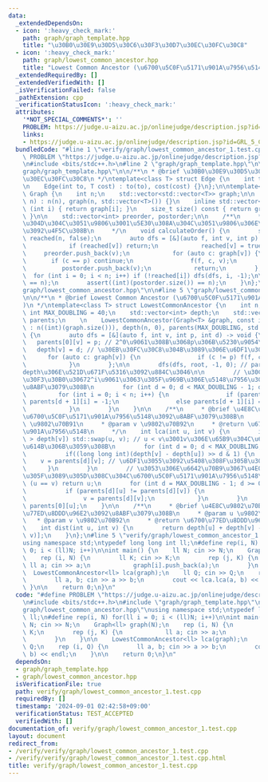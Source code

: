 ```yaml
---
data:
  _extendedDependsOn:
  - icon: ':heavy_check_mark:'
    path: graph/graph_template.hpp
    title: "\u30B0\u30E9\u30D5\u30C6\u30F3\u30D7\u30EC\u30FC\u30C8"
  - icon: ':heavy_check_mark:'
    path: graph/lowest_common_ancestor.hpp
    title: "Lowest Common Ancestor (\u6700\u5C0F\u5171\u901A\u7956\u5148)"
  _extendedRequiredBy: []
  _extendedVerifiedWith: []
  _isVerificationFailed: false
  _pathExtension: cpp
  _verificationStatusIcon: ':heavy_check_mark:'
  attributes:
    '*NOT_SPECIAL_COMMENTS*': ''
    PROBLEM: https://judge.u-aizu.ac.jp/onlinejudge/description.jsp?id=GRL_5_C
    links:
    - https://judge.u-aizu.ac.jp/onlinejudge/description.jsp?id=GRL_5_C
  bundledCode: "#line 1 \"verify/graph/lowest_common_ancestor_1.test.cpp\"\n#define\
    \ PROBLEM \"https://judge.u-aizu.ac.jp/onlinejudge/description.jsp?id=GRL_5_C\"\
    \n#include <bits/stdc++.h>\n#line 2 \"graph/graph_template.hpp\"\n\n#line 4 \"\
    graph/graph_template.hpp\"\n\n/**\n * @brief \u30B0\u30E9\u30D5\u30C6\u30F3\u30D7\
    \u30EC\u30FC\u30C8\n */\ntemplate<class T> struct Edge {\n    int to;\n    T cost;\n\
    \n    Edge(int to, T cost) : to(to), cost(cost) {}\n};\n\ntemplate<class T> struct\
    \ Graph {\n    int n;\n    std::vector<std::vector<T>> graph;\n\n    Graph(int\
    \ n) : n(n), graph(n, std::vector<T>()) {}\n    inline std::vector<T>& operator[]\
    \ (int i) { return graph[i]; }\n    size_t size() const { return graph.size();\
    \ }\n\n    std::vector<int> preorder, postorder;\n\n    /**\n     * @brief \u884C\
    \u304D\u304C\u3051\u9806\u3001\u5E30\u308A\u304C\u3051\u9806\u306E\u914D\u5217\
    \u3092\u4F5C\u308B\n     */\n    void calculateOrder() {\n        std::vector<bool>\
    \ reached(n, false);\n        auto dfs = [&](auto f, int v, int p) -> void {\n\
    \            if (reached[v]) return;\n            reached[v] = true;\n       \
    \     preorder.push_back(v);\n            for (auto c: graph[v]) {\n         \
    \       if (c == p) continue;\n                f(f, c, v);\n            }\n  \
    \          postorder.push_back(v);\n            return;\n        };\n\n      \
    \  for (int i = 0; i < n; i++) if (!reached[i]) dfs(dfs, i, -1);\n\n        assert((int)(preorder.size())\
    \ == n);\n        assert((int)(postorder.size()) == n);\n    }\n};\n#line 2 \"\
    graph/lowest_common_ancestor.hpp\"\n\n#line 5 \"graph/lowest_common_ancestor.hpp\"\
    \n\n/**\n * @brief Lowest Common Ancestor (\u6700\u5C0F\u5171\u901A\u7956\u5148\
    )\n */\ntemplate<class T> struct LowestCommonAncestor {\n    int n;\n    const\
    \ int MAX_DOUBLING = 40;\n    std::vector<int> depth;\n    std::vector<std::vector<int>>\
    \ parents;\n    \n    LowestCommonAncestor(Graph<T> &graph, const int root = 0)\
    \ : n((int)(graph.size())), depth(n, 0), parents(MAX_DOUBLING, std::vector<int>(n))\
    \ {\n        auto dfs = [&](auto f, int v, int p, int d) -> void {\n         \
    \   parents[0][v] = p; // 2^0\u9061\u308B\u3068p\u306B\u5230\u9054\n         \
    \   depth[v] = d; // \u30EB\u30FC\u30C8\u304B\u3089\u306E\u6DF1\u3055\n      \
    \      for (auto c: graph[v]) {\n                if (c != p) f(f, c, v, d + 1);\n\
    \            }\n        };\n\n        dfs(dfs, root, -1, 0); // parents[0]\u3068\
    depth\u306E\u521D\u671F\u5316\u3092\u884C\u3046\n\n        // \u30C0\u30D6\u30EA\
    \u30F3\u30B0\u30672^i\u9061\u3063\u305F\u969B\u306E\u5148\u7956\u306E\u5024\u3092\
    \u8ABF\u3079\u308B\n        for (int d = 0; d < MAX_DOUBLING - 1; d++) {\n   \
    \         for (int i = 0; i < n; i++) {\n                if (parents[d][i] < 0)\
    \ parents[d + 1][i] = -1;\n                else parents[d + 1][i] = parents[d][parents[d][i]];\n\
    \            }\n        }\n    }\n\n    /**\n     * @brief \u4E8C\u9802\u70B9\u306E\
    \u6700\u5C0F\u5171\u901A\u7956\u5148\u3092\u8ABF\u3079\u308B\n     * @param u\
    \ \u9802\u70B91\n     * @param v \u9802\u70B92\n     * @return \u6700\u5C0F\u5171\
    \u901A\u7956\u5148\n     */\n    int lca(int u, int v) {\n        if (depth[u]\
    \ > depth[v]) std::swap(u, v); // u < v\u3001v\u306E\u65B9\u304C\u6DF1\u3044\u72B6\
    \u614B\u306B\u3059\u308B\n        for (int d = 0; d < MAX_DOUBLING; d++) {\n \
    \           if((long long int)(depth[v] - depth[u]) >> d & 1) {\n            \
    \    v = parents[d][v]; // \u6DF1\u3055\u3092\u5408\u308F\u305B\u308B\n      \
    \      }\n        }\n        // \u3053\u306E\u6642\u70B9\u3067\u4E00\u81F4\u3057\
    \u305F\u3089\u305D\u308C\u304C\u6700\u5C0F\u5171\u901A\u7956\u5148\n        if\
    \ (u == v) return u;\n        for (int d = MAX_DOUBLING - 1; d >= 0; d--){\n \
    \           if (parents[d][u] != parents[d][v]) {\n                u = parents[d][u];\n\
    \                v = parents[d][v];\n            }\n        }\n        return\
    \ parents[0][u];\n    }\n\n    /**\n     * @brief \u4E8C\u9802\u70B9\u306E\u6700\
    \u77ED\u8DDD\u96E2\u3092\u8ABF\u3079\u308B\n     * @param u \u9802\u70B91\n  \
    \   * @param v \u9802\u70B92\n     * @return \u6700\u77ED\u8DDD\u96E2\n     */\n\
    \    int dist(int u, int v) {\n        return depth[u] + depth[v] - 2 * depth[lca(u,\
    \ v)];\n    }\n};\n#line 5 \"verify/graph/lowest_common_ancestor_1.test.cpp\"\n\
    using namespace std;\ntypedef long long int ll;\n#define rep(i, N) for(ll i =\
    \ 0; i < (ll)N; i++)\n\nint main() {\n    ll N; cin >> N;\n    Graph<ll> graph(N);\n\
    \    rep (i, N) {\n        ll K; cin >> K;\n        rep (j, K) {\n           \
    \ ll a; cin >> a;\n            graph[i].push_back(a);\n        }\n    }\n\n  \
    \  LowestCommonAncestor<ll> lca(graph);\n    ll Q; cin >> Q;\n    rep (i, Q) {\n\
    \        ll a, b; cin >> a >> b;\n        cout << lca.lca(a, b) << endl;\n   \
    \ }\n\n    return 0;\n}\n"
  code: "#define PROBLEM \"https://judge.u-aizu.ac.jp/onlinejudge/description.jsp?id=GRL_5_C\"\
    \n#include <bits/stdc++.h>\n#include \"graph/graph_template.hpp\"\n#include \"\
    graph/lowest_common_ancestor.hpp\"\nusing namespace std;\ntypedef long long int\
    \ ll;\n#define rep(i, N) for(ll i = 0; i < (ll)N; i++)\n\nint main() {\n    ll\
    \ N; cin >> N;\n    Graph<ll> graph(N);\n    rep (i, N) {\n        ll K; cin >>\
    \ K;\n        rep (j, K) {\n            ll a; cin >> a;\n            graph[i].push_back(a);\n\
    \        }\n    }\n\n    LowestCommonAncestor<ll> lca(graph);\n    ll Q; cin >>\
    \ Q;\n    rep (i, Q) {\n        ll a, b; cin >> a >> b;\n        cout << lca.lca(a,\
    \ b) << endl;\n    }\n\n    return 0;\n}\n"
  dependsOn:
  - graph/graph_template.hpp
  - graph/lowest_common_ancestor.hpp
  isVerificationFile: true
  path: verify/graph/lowest_common_ancestor_1.test.cpp
  requiredBy: []
  timestamp: '2024-09-01 02:42:58+09:00'
  verificationStatus: TEST_ACCEPTED
  verifiedWith: []
documentation_of: verify/graph/lowest_common_ancestor_1.test.cpp
layout: document
redirect_from:
- /verify/verify/graph/lowest_common_ancestor_1.test.cpp
- /verify/verify/graph/lowest_common_ancestor_1.test.cpp.html
title: verify/graph/lowest_common_ancestor_1.test.cpp
---
```

